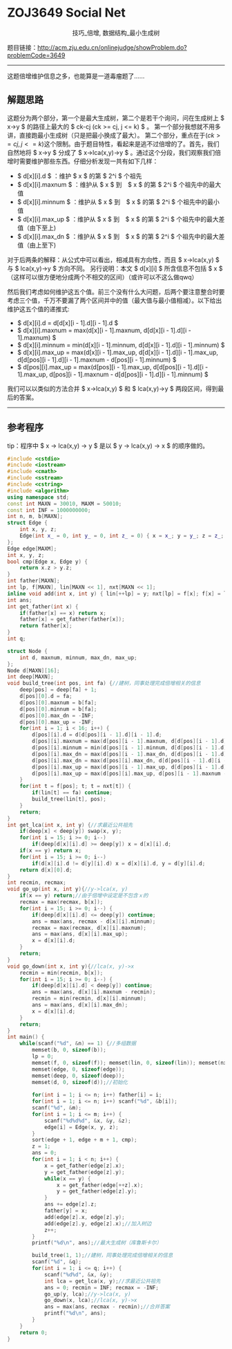 # ZOJ3649 Social Net

<center>技巧_倍增, 数据结构_最小生成树</center>

题目链接：http://acm.zju.edu.cn/onlinejudge/showProblem.do?problemCode=3649

---

这题倍增维护信息之多，也能算是一道毒瘤题了……
## 解题思路
这题分为两个部分，第一个是最大生成树，第二个是若干个询问，问在生成树上 $ x->y $ 的路径上最大的 $ ck-cj (ck >= cj, j <= k) $ 。
第一个部分我想就不用多讲，直接跑最小生成树（只是把最小换成了最大）。
第二个部分，重点在于$(ck>=cj,j<=k)$这个限制。由于题目特性，看起来是逃不过倍增的了。首先，我们自然地将 $ x->y $ 分成了 $ x->lca(x,y)->y $ 。通过这个分段，我们观察我们倍增时需要维护那些东西。仔细分析发现一共有如下几样：

-  $ d[x][i].d $ ：维护 $ x $ 的第 $ 2^i $ 个祖先
-  $ d[x][i].maxnum $ ：维护从 $ x $ 到　$ x $ 的第 $ 2^i $ 个祖先中的最大值
-  $ d[x][i].minnum $ ：维护从 $ x $ 到　$ x $ 的第 $ 2^i $ 个祖先中的最小值
-  $ d[x][i].max\_up $ ：维护从 $ x $ 到　$ x $ 的第 $ 2^i $ 个祖先中的最大差值（由下至上)
-  $ d[x][i].max\_dn $ ：维护从 $ x $ 到　$ x $ 的第 $ 2^i $ 个祖先中的最大差值（由上至下)

对于后两条的解释：从公式中可以看出，相减具有方向性，而且 $ x->lca(x,y) $ 与 $ lca(x,y)->y $ 方向不同。
另行说明：本文 $ d[x][i] $ 所含信息不包括 $ x $ （这样可以很方便地分成两个不相交的区间）（或许可以不这么做qwq）

然后我们考虑如何维护这五个值。前三个没有什么大问题，后两个要注意整合时要考虑三个值，千万不要漏了两个区间并中的值（最大值与最小值相减）。以下给出维护这五个值的递推式:

 - $ d[x][i].d = d[d[x][i - 1].d][i - 1].d $ 
 - $ d[x][i].maxnum = max(d[x][i - 1].maxnum, d[d[x][i - 1].d][i - 1].maxnum) $
 - $ d[x][i].minnum = min(d[x][i - 1].minnum, d[d[x][i - 1].d][i - 1].minnum) $
 - $ d[x][i].max\_up = max(d[x][i - 1].max\_up, d[d[x][i - 1].d][i - 1].max\_up, d[d[pos][i - 1].d][i - 1].maxnum - d[pos][i - 1].minnum) $
 - $ d[pos][i].max\_up = max(d[pos][i - 1].max\_up, d[d[pos][i - 1].d][i - 1].max\_up, d[pos][i - 1].maxnum - d[d[pos][i - 1].d][i - 1].minnum) $

我们可以以类似的方法合并 $ x->lca(x,y) $ 和 $ lca(x,y)->y $ 两段区间，得到最后的答案。

---

## 参考程序
tip：程序中 $ x -> lca(x,y) -> y $ 是以 $ y -> lca(x,y) -> x $ 的顺序做的。
```C++
#include <cstdio>
#include <iostream>
#include <cmath>
#include <sstream>
#include <cstring>
#include <algorithm>
using namespace std;
const int MAXN = 30010, MAXM = 50010;
const int INF = 1000000000;
int n, m, b[MAXN];
struct Edge {
	int x, y, z;
	Edge(int x_ = 0, int y_ = 0, int z_ = 0) { x = x_; y = y_; z = z_; return; }
};
Edge edge[MAXM];
int x, y, z;
bool cmp(Edge x, Edge y) {
	return x.z > y.z;
}
int father[MAXN];
int lp, f[MAXN], lin[MAXN << 1], nxt[MAXN << 1];
inline void add(int x, int y) { lin[++lp] = y; nxt[lp] = f[x]; f[x] = lp; return; }
int ans;
int get_father(int x) {
	if(father[x] == x) return x;
	father[x] = get_father(father[x]);
	return father[x];
}
int q;

struct Node {
	int d, maxnum, minnum, max_dn, max_up;
};
Node d[MAXN][16];
int deep[MAXN];
void build_tree(int pos, int fa) {//建树，同事处理完成倍增相关的信息
	deep[pos] = deep[fa] + 1;
	d[pos][0].d = fa;
	d[pos][0].maxnum = b[fa];
	d[pos][0].minnum = b[fa];
	d[pos][0].max_dn = -INF;
	d[pos][0].max_up = -INF;
	for(int i = 1; i < 16; i++) {
		d[pos][i].d = d[d[pos][i - 1].d][i - 1].d;
		d[pos][i].maxnum = max(d[pos][i - 1].maxnum, d[d[pos][i - 1].d][i - 1].maxnum);
		d[pos][i].minnum = min(d[pos][i - 1].minnum, d[d[pos][i - 1].d][i - 1].minnum);
		d[pos][i].max_dn = max(d[pos][i - 1].max_dn, d[d[pos][i - 1].d][i - 1].max_dn);
		d[pos][i].max_dn = max(d[pos][i].max_dn, d[d[pos][i - 1].d][i - 1].maxnum - d[pos][i - 1].minnum);
		d[pos][i].max_up = max(d[pos][i - 1].max_up, d[d[pos][i - 1].d][i - 1].max_up);
		d[pos][i].max_up = max(d[pos][i].max_up, d[pos][i - 1].maxnum - d[d[pos][i - 1].d][i - 1].minnum);
	}
	for(int t = f[pos]; t; t = nxt[t]) {
		if(lin[t] == fa) continue;
		build_tree(lin[t], pos);
	}
	return;
}
int get_lca(int x, int y) {//求最近公共祖先
	if(deep[x] < deep[y]) swap(x, y);
	for(int i = 15; i >= 0; i--)
		if(deep[d[x][i].d] >= deep[y]) x = d[x][i].d;
	if(x == y) return x;
	for(int i = 15; i >= 0; i--)
		if(d[x][i].d != d[y][i].d) x = d[x][i].d, y = d[y][i].d;
	return d[x][0].d;
}
int recmin, recmax;
void go_up(int x, int y){//y->lca(x, y)
	if(x == y) return;//由于倍增中设定是不包含ｘ的
	recmax = max(recmax, b[x]);
	for(int i = 15; i >= 0; i--) {
		if(deep[d[x][i].d] <= deep[y]) continue;
		ans = max(ans, recmax - d[x][i].minnum);
		recmax = max(recmax, d[x][i].maxnum);
		ans = max(ans, d[x][i].max_up);
		x = d[x][i].d;
	}
	return;
}
void go_down(int x, int y){//lca(x, y)->x
	recmin = min(recmin, b[x]);
	for(int i = 15; i >= 0; i--) {
		if(deep[d[x][i].d] < deep[y]) continue;
		ans = max(ans, d[x][i].maxnum - recmin);
		recmin = min(recmin, d[x][i].minnum);
		ans = max(ans, d[x][i].max_dn);
		x = d[x][i].d;
	}
	return;
}
int main() {
	while(scanf("%d", &n) == 1) {//多组数据
		memset(b, 0, sizeof(b));
		lp = 0;
		memset(f, 0, sizeof(f)); memset(lin, 0, sizeof(lin)); memset(nxt, 0, sizeof(nxt));
		memset(edge, 0, sizeof(edge));
		memset(deep, 0, sizeof(deep));
		memset(d, 0, sizeof(d));//初始化
		
		for(int i = 1; i <= n; i++) father[i] = i;
		for(int i = 1; i <= n; i++) scanf("%d", &b[i]);
		scanf("%d", &m);
		for(int i = 1; i <= m; i++) {
			scanf("%d%d%d", &x, &y, &z);
			edge[i] = Edge(x, y, z);
		}
		sort(edge + 1, edge + m + 1, cmp);
		z = 1;
		ans = 0;
		for(int i = 1; i < n; i++) {
			x = get_father(edge[z].x);
			y = get_father(edge[z].y);
			while(x == y) {
				x = get_father(edge[++z].x);
				y = get_father(edge[z].y);
			}
			ans += edge[z].z;
			father[y] = x;
			add(edge[z].x, edge[z].y);
			add(edge[z].y, edge[z].x);//加入树边
			z++;
		}
		printf("%d\n", ans);//最大生成树（库鲁斯卡尔）

		build_tree(1, 1);//建树，同事处理完成倍增相关的信息
		scanf("%d", &q);
		for(int i = 1; i <= q; i++) {
			scanf("%d%d", &x, &y);
			int lca = get_lca(x, y);//求最近公共祖先
			ans = 0; recmin = INF; recmax = -INF;
			go_up(y, lca);//y->lca(x, y)
			go_down(x, lca);//lca(x, y)->x
			ans = max(ans, recmax - recmin);//合并答案
			printf("%d\n", ans);
		}
	}
	return 0;
}

```